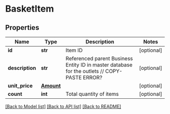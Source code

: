 # BasketItem

## Properties
Name | Type | Description | Notes
------------ | ------------- | ------------- | -------------
**id** | **str** | Item ID | [optional] 
**description** | **str** | Referenced parent Business Entity ID in master database for the outlets // COPY-PASTE ERROR? | [optional] 
**unit_price** | [**Amount**](Amount.md) |  | [optional] 
**count** | **int** | Total quantity of items | [optional] 

[[Back to Model list]](../README.md#documentation-for-models) [[Back to API list]](../README.md#documentation-for-api-endpoints) [[Back to README]](../README.md)


